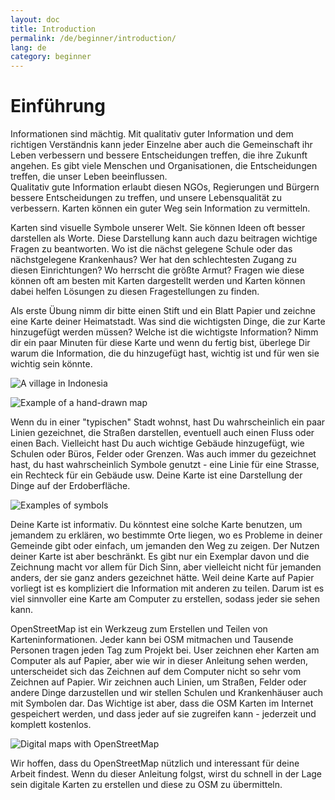 ```yaml
---
layout: doc
title: Introduction
permalink: /de/beginner/introduction/
lang: de
category: beginner
---
```


Einführung
==========

Informationen sind mächtig. Mit qualitativ guter Information und dem richtigen Verständnis kann jeder Einzelne aber auch die Gemeinschaft ihr Leben verbessern und bessere Entscheidungen treffen, die ihre Zukunft angehen. Es gibt viele Menschen und Organisationen, die Entscheidungen treffen, die unser Leben beeinflussen.  
Qualitativ gute Information erlaubt diesen NGOs, Regierungen und Bürgern bessere Entscheidungen zu treffen, und unsere Lebensqualität zu verbessern. 
Karten können ein guter Weg sein Information zu vermitteln. 

Karten sind visuelle Symbole unserer Welt. Sie können Ideen oft besser darstellen als Worte.
Diese Darstellung kann auch dazu beitragen wichtige Fragen zu beantworten. 
Wo ist die nächst gelegene Schule oder das nächstgelegene Krankenhaus? Wer hat den schlechtesten 
Zugang zu diesen Einrichtungen? Wo herrscht die größte Armut? Fragen wie diese können oft am besten mit Karten dargestellt werden 
und Karten können dabei helfen Lösungen zu diesen Fragestellungen zu finden. 


Als erste Übung nimm dir bitte einen Stift und ein Blatt Papier und zeichne eine Karte deiner Heimatstadt.
Was sind die wichtigsten Dinge, die zur Karte hinzugefügt werden müssen? Welche ist die wichtigste Information? 
Nimm dir ein paar Minuten für diese Karte und wenn du fertig bist, überlege Dir warum die Information, die du hinzugefügt hast, wichtig ist
und für wen sie wichtig sein könnte. 


![A village in Indonesia][]

![Example of a hand-drawn map][]

Wenn du in einer "typischen" Stadt wohnst, hast Du wahrscheinlich ein paar Linien gezeichnet, 
die Straßen darstellen, eventuell auch einen Fluss oder einen Bach. Vielleicht hast Du auch wichtige Gebäude
hinzugefügt, wie Schulen oder Büros, Felder oder Grenzen. 
Was auch immer du gezeichnet hast, du hast wahrscheinlich Symbole genutzt - eine Linie für eine Strasse, ein Rechteck für ein Gebäude
usw. Deine Karte ist eine Darstellung der Dinge auf der Erdoberfläche.

![Examples of symbols][]

Deine Karte ist informativ. Du könntest eine solche Karte benutzen, um jemandem zu erklären,
wo bestimmte Orte liegen, wo es Probleme in deiner Gemeinde gibt oder einfach, um jemanden den Weg zu zeigen.
Der Nutzen deiner Karte ist aber beschränkt. Es gibt nur ein Exemplar davon und die Zeichnung macht vor allem für Dich Sinn, 
aber vielleicht nicht für jemanden anders, der sie ganz anders gezeichnet hätte. 
Weil deine Karte auf Papier vorliegt ist es kompliziert die Information mit anderen zu teilen. 
Darum ist es viel sinnvoller eine Karte am Computer zu erstellen, sodass jeder sie sehen kann.
 
OpenStreetMap ist ein Werkzeug zum Erstellen und Teilen von Karteninformationen. Jeder kann bei OSM 
mitmachen und Tausende Personen tragen jeden Tag zum Projekt bei. User zeichnen eher Karten am Computer als auf Papier,
aber wie wir in dieser Anleitung sehen werden, unterscheidet sich das Zeichnen auf dem Computer nicht so sehr vom Zeichnen auf Papier.
Wir zeichnen auch Linien, um Straßen, Felder oder andere Dinge darzustellen und wir stellen Schulen und Krankenhäuser auch mit Symbolen dar.
Das Wichtige ist aber, dass die OSM Karten im Internet gespeichert werden, und dass jeder auf sie zugreifen kann - jederzeit und komplett kostenlos.

![Digital maps with OpenStreetMap][]

Wir hoffen, dass du OpenStreetMap nützlich und interessant für deine Arbeit findest. 
Wenn du dieser Anleitung folgst, wirst du schnell in der Lage sein digitale Karten zu erstellen und diese zu OSM zu übermitteln.

[A village in Indonesia]: {{site.baseurl}}/images/intro_village_en.png
[Example of a hand-drawn map]: {{site.baseurl}}/images/intro_drawing_en.png
[Examples of symbols]: {{site.baseurl}}/images/intro_symbol_en.png
[Digital maps with OpenStreetMap]: {{site.baseurl}}/images/intro_osm1_en.png
